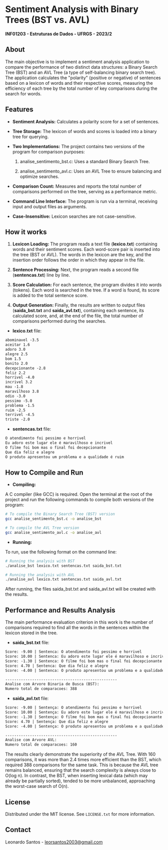 # Sentiment Analysis with Binary Trees (BST vs. AVL)

**INF01203 - Estruturas de Dados - UFRGS - 2023/2**

## About

The main objective is to implement a sentiment analysis application to compare the performance of two distinct data structures: a Binary Search Tree (BST) and an AVL Tree (a type of self-balancing binary search tree). The application calculates the "polarity" (positive or negative) of sentences based on a lexicon of words and their respective scores, measuring the efficiency of each tree by the total number of key comparisons during the search for words.

## Features

* **Sentiment Analysis:** Calculates a polarity score for a set of sentences.

* **Tree Storage:** The lexicon of words and scores is loaded into a binary tree for querying.

* **Two Implementations:** The project contains two versions of the program for comparison purposes:

  1. analise_sentimento_bst.c: Uses a standard Binary Search Tree.

  2. analise_sentimento_avl.c: Uses an AVL Tree to ensure balancing and optimize searches.

* **Comparison Count:** Measures and reports the total number of comparisons performed on the tree, serving as a performance metric.

* **Command Line Interface:** The program is run via a terminal, receiving input and output files as arguments.

* **Case-Insensitive:** Lexicon searches are not case-sensitive.

## How it works

1. **Lexicon Loading:** The program reads a text file (**lexico.txt**) containing words and their sentiment scores. Each word-score pair is inserted into the tree (BST or AVL). The words in the lexicon are the key, and the insertion order follows the order in which they appear in the file.

2. **Sentence Processing:** Next, the program reads a second file (**sentencas.txt**) line by line.

3. **Score Calculation:** For each sentence, the program divides it into words (tokens). Each word is searched in the tree. If a word is found, its score is added to the total sentence score.

4. **Output Generation:** Finally, the results are written to output files (**saida_bst.txt** and **saida_avl.txt**), containing each sentence, its calculated score, and, at the end of the file, the total number of comparisons performed during the searches.

* **lexico.txt** file:

```txt
abominavel -3.5
aceitar 1.6
adoro 3.0
alegre 2.5
bom 1.5
bonito 2.0
decepcionante -2.8
feliz 2.2
horrivel -4.0
incrivel 3.2
mau -1.8
maravilhoso 3.8
odio -3.0
pessimo -5.0
problema -1.5
ruim -2.5
terrivel -4.5
triste -2.0
```
* **sentencas.txt** file:

```txt
O atendimento foi pessimo e horrivel
Eu adoro este lugar ele é maravilhoso e incrivel
O filme foi bom mas o final foi decepcionante
Que dia feliz e alegre
O produto apresentou um problema e a qualidade é ruim
```

## How to Compile and Run

* **Compiling:**

A C compiler (like GCC) is required. Open the terminal at the root of the project and run the following commands to compile both versions of the program:

```bash
# To compile the Binary Search Tree (BST) version
gcc analise_sentimento_bst.c -o analise_bst

# To compile the AVL Tree version
gcc analise_sentimento_avl.c -o analise_avl
```
* **Running:**

To run, use the following format on the command line:

```bash
# Running the analysis with BST
./analise_bst lexico.txt sentencas.txt saida_bst.txt

# Running the analysis with AVL
./analise_avl lexico.txt sentencas.txt saida_avl.txt
```

After running, the files saida_bst.txt and saida_avl.txt will be created with the results.

## Performance and Results Analysis

The main performance evaluation criterion in this work is the number of comparisons required to find all the words in the sentences within the lexicon stored in the tree.

* **saida_bst.txt** file:

```txt
Score: -9.00 | Sentenca: O atendimento foi pessimo e horrivel
Score: 10.00 | Sentenca: Eu adoro este lugar ele é maravilhoso e incrivel
Score: -1.30 | Sentenca: O filme foi bom mas o final foi decepcionante
Score: 4.70 | Sentenca: Que dia feliz e alegre
Score: -4.00 | Sentenca: O produto apresentou um problema e a qualidade é ruim

--------------------------------------------------
Analise com Arvore Binaria de Busca (BST):
Numero total de comparacoes: 388
```

* **saida_avl.txt** file:

```txt
Score: -9.00 | Sentença: O atendimento foi pessimo e horrivel
Score: 10.00 | Sentença: Eu adoro este lugar ele é maravilhoso e incrivel
Score: -1.30 | Sentença: O filme foi bom mas o final foi decepcionante
Score: 4.70 | Sentença: Que dia feliz e alegre
Score: -4.00 | Sentença: O produto apresentou um problema e a qualidade é ruim

--------------------------------------------------
Analise com Arvore AVL:
Numero total de comparacoes: 160
```

The results clearly demonstrate the superiority of the AVL Tree. With 160 comparisons, it was more than 2.4 times more efficient than the BST, which required 388 comparisons for the same task. This is because the AVL tree remains balanced, ensuring that the search complexity is always close to O(log n). In contrast, the BST, when inserting lexical data (which may already be partially sorted), tended to be more unbalanced, approaching the worst-case search of O(n).


## License

Distributed under the MIT license. See `LICENSE.txt` for more information.

## Contact

Leonardo Santos - <leorsantos2003@gmail.com>
